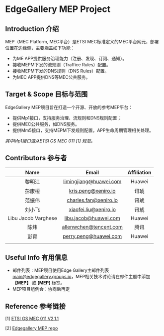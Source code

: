 # EdgeGallery MEP Project

## Introduction 介绍
MEP（MEC Platform, MEC平台）是ETSI MEC标准定义的MEC平台网元，部署位置在边缘侧，主要涵盖如下功能：

- 为ME APP提供服务治理能力（注册、发现、订阅、通知）。
- 接收MEPM下发的流规则（Traffice Rules）配置。
- 接收MEPM下发的DNS规则（DNS Rules）配置。
- 为MEC APP提供DNS等MEC公共服务。

## Target & Scope 目标与范围

EdgeGallery MEP项目旨在打造一个开源、开放的参考MEP平台：
- 提供Mp1接口，支持服务治理、流规则和DNS规则配置；
- 提供MEC公共服务，如DNS服务。
- 提供Mm5接口，支持MEPM下发规则配置，APP生命周期管理相关处理。

 _其中Mp1接口遵从ETSI GS MEC 011 [1] 规范。_ 

## Contributors 参与者

|**Name**|**Email**|**Affiliation**|
|:------:|:-------:|:-------------:|
| 黎明江 | limingjiang@huawei.com | Huawei |
| 彭康桓 | kris.peng@xeniro.io    | 讯琥   |
| 范振伟 | charles.fan@xeniro.io  | 讯琥   |
| 刘小飞 | xiaofei.liu@xeniro.io  | 讯琥   |
| Libu Jacob Varghese | libu.jacob@huawei.com | Huawei |
| 陈炜  | allenwchen@tencent.com |   腾讯 |
| 彭育  |  perry.peng@huawei.com | Huawei  |
|   |   |   |

## Useful Info 有用信息

- 邮件列表：MEP项目使用Edge Gallery主邮件列表 main@edgegallery.groups.io，MEP相关技术讨论请在邮件主题中添加 **【MEP】** 或 **[MEP]** 标签。
- MEP项目组例会：协商后再定

## Reference 参考链接

[1] [ETSI GS MEC 011 V2.1.1](https://www.etsi.org/deliver/etsi_gs/MEC/001_099/011/02.01.01_60/gs_MEC011v020101p.pdf) 

[2] [Edgegallery MEP repo](https://gitee.com/EdgeGallery_group/mep)
